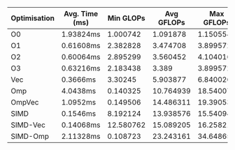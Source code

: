 Optimisation | Avg. Time (ms) | Min GLOPs | Avg GFLOPs | Max GFLOPs
---|---|---|---|---
O0 | 1.93824ms | 1.000742 | 1.091878 | 1.150554
O1 | 0.61608ms | 2.382828 | 3.474708 | 3.899572
O2 | 0.60064ms | 2.895299 | 3.560452 | 4.104016
O3 | 0.63216ms | 2.183438 | 3.389 | 3.899572
Vec | 0.3666ms | 3.30245 | 5.903877 | 6.840026
Omp | 4.0438ms | 0.140325 | 10.764939 | 18.54007
OmpVec | 1.0952ms | 0.149506 | 14.486311 | 19.390532
SIMD | 0.1546ms | 8.192124 | 13.938576 | 15.540941
SIMD-Vec | 0.14068ms | 12.580762 | 15.089205 | 16.258215
SIMD-Omp | 2.11328ms | 0.108723 | 23.243161 | 34.648656
